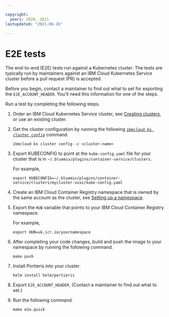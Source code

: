 ```yaml
---

copyright:
  years: 2020, 2021
lastupdated: "2021-08-26"

---
```


# E2E tests

The end-to-end (E2E) tests run against a Kubernetes cluster. The tests are typically run by maintainers against an IBM Cloud Kubernetes Service cluster before a pull request (PR) is accepted.

Before you begin, contact a maintainer to find out what to set for exporting the `E2E_ACCOUNT_HEADER`. You'll need this information for one of the steps.

Run a test by completing the following steps.

1. Order an IBM Cloud Kubernetes Service cluster, see [Creating clusters](https://cloud.ibm.com/docs/containers?topic=containers-clusters), or use an existing cluster.
2. Get the cluster configuration by running the following [`ibmcloud ks cluster config`](https://cloud.ibm.com/docs/containers?topic=containers-kubernetes-service-cli#cs_cluster_config) command. 
   
   ```
   ibmcloud ks cluster config -c <cluster-name>
   ```
   
3. Export KUBECONFIG to point at the `kube-config.yaml` file for your cluster that is in `~/.bluemix/plugins/container-service/clusters`.

   For example,

   ```
   export KUBECONFIG=~/.bluemix/plugins/container-service/clusters/mycluster-xxxx/kube-config.yaml
   ```

5. Create an IBM Cloud Container Registry namespace that is owned by the same account as the cluster, see [Setting up a namespace](https://cloud.ibm.com/docs/Registry?topic=Registry-registry_setup_cli_namespace#registry_namespace_setup).
6. Export the `HUB` variable that points to your IBM Cloud Container Registry namespace.
   
   For example,
   
   ```
   export HUB=uk.icr.io/yournamespace
   ```
   
8. After completing your code changes, build and push the image to your namespace by running the following command. 
   
   ```
   make push
   ```
   
8. Install Portieris into your cluster.

   ```
   helm install helm/portieris
   ```
   
11. Export `E2E_ACCOUNT_HEADER`. (Contact a maintainer to find out what to set.)
12. Run the following command.
   
    ```
    make e2e.quick
    ```

